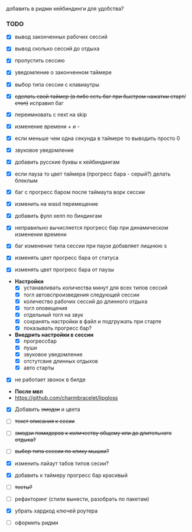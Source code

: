 




добавить в ридми кейбиндинги для удобства?

### TODO
- [x] вывод законченных рабочих сессий
- [x] вывод сколько сессий до отдыха
- [x] пропустить сессию
- [x] уведомление о законченном таймере
- [x] выбор типа сессии с клавиаутры
- [x] ~~сделать свой таймер (в либе есть баг при быстром нажатии старт/стоп)~~ исправил баг
- [x] переимновать с next на skip
- [x] изменение времени + и -
- [x] если меньше чем одна секунда в таймере то выводить просто 0
- [x] звуковое уведомление
- [x] добавить русские буквы к кейбиндингам
- [x] если пауза то цвет таймера (прогресс бара - серый?) делать блеклым
- [x] баг с прогресс баром после таймаута ворк сессии
- [x] изменить на wasd перемещение
- [x] добавить фулл хелп по биндингам

- [x] неправильно вычисляется прогресс бар при динамическом изменении времени
- [x] баг изменение типа сессии при паузе добавляет лищнюю s
- [x] изменять цвет прогресс бара от статуса
- [x] изменять цвет прогресс бара от паузы

- **Настройки**
  - [x] устанавливать количества минут для всех типов сессий
  - [x] тогл автовспроизведения следующей сессии
  - [x] количество рабочих сессий до длинного отдыха 
  - [x] тогл оповещения
  - [x] отдельный тогл на звук
  - [x] сохранять настройки в файл и подгружать при старте
  - [x] показывать прогресс бар?

- **Внедрить настройки в сессии**
  - [x] прогрессбар
  - [x] пуши
  - [x] звуковое уведомление
  - [x] отстутсвие длинных отдыхов
  - [x] авто старты

- [x] не работает звонок в билде

- **После мвп**
- https://github.com/charmbracelet/lipgloss
- [x] Добавить ~~эмодзи~~ и цвета
- [ ] ~~текст описания к сесии~~
- [ ] ~~эмодзи помидоров к количеству общему или до длительного отдыха?~~
- [ ] ~~выбор типа сессии по клику мышки?~~
- [x] изменить лайаут табов типов сесии?
- [x] добавить к таймеру прогресс бар красивый
- [ ] ~~тесты?~~


- [ ] рефакторинг (стили вынести, разобрать по пакетам)
- [x] убрать хардкод ключей роутера
- [ ] оформить ридми
